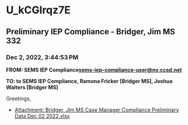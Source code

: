 # U_kCGlrqz7E
## Preliminary IEP Compliance - Bridger, Jim MS 332
### Dec 2, 2022, 3:44:53 PM
**FROM: SEMS IEP Compliance<sems-iep-compliance-user@nv.ccsd.net>**

**TO: to SEMS IEP Compliance, Ramona Fricker [Bridger MS], Joshua Walters [Bridger MS]**


Greetings, 





* [Attachment: Bridger, Jim MS Case Manager Compliance Preliminary Data Dec 02 2022.xlsx](U_kCGlrqz7E-attachment-1.xlsx)
